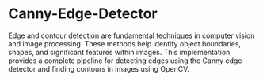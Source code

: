 # Canny-Edge-Detector
Edge and contour detection are fundamental techniques in computer vision and image processing. These methods help identify object boundaries, shapes, and significant features within images. This implementation provides a complete pipeline for detecting edges using the Canny edge detector and finding contours in images using OpenCV.

